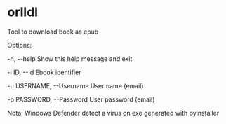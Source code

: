 # orlldl

Tool to download book as epub

Options:

-h, --help Show this help message and exit

-i ID, --Id Ebook identifier

-u USERNAME, --Username User name (email)

-p PASSWORD, --Password User password (email)


Nota: Windows Defender detect a virus on exe generated with pyinstaller 
